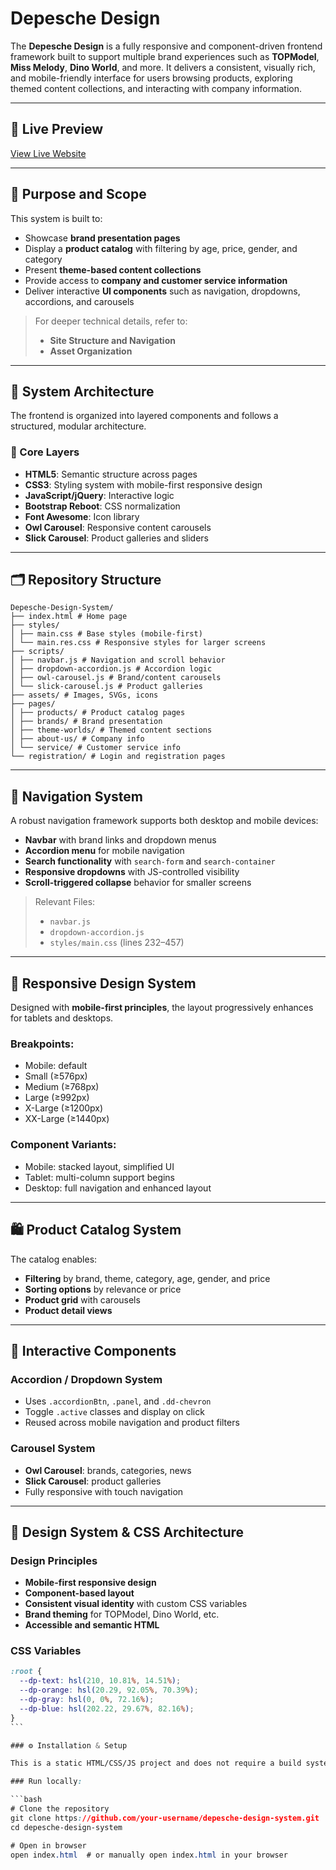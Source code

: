 # Depesche Design

The **Depesche Design** is a fully responsive and component-driven frontend framework built to support multiple brand experiences such as **TOPModel**, **Miss Melody**, **Dino World**, and more. It delivers a consistent, visually rich, and mobile-friendly interface for users browsing products, exploring themed content collections, and interacting with company information.

---

## 🔗 Live Preview

[View Live Website](https://depesche-design.netlify.app)

---

## 🎯 Purpose and Scope

This system is built to:

- Showcase **brand presentation pages**
- Display a **product catalog** with filtering by age, price, gender, and category
- Present **theme-based content collections**
- Provide access to **company and customer service information**
- Deliver interactive **UI components** such as navigation, dropdowns, accordions, and carousels

> For deeper technical details, refer to:
>
> - **Site Structure and Navigation**
> - **Asset Organization**

---

## 🧱 System Architecture

The frontend is organized into layered components and follows a structured, modular architecture.

### 🔹 Core Layers

- **HTML5**: Semantic structure across pages
- **CSS3**: Styling system with mobile-first responsive design
- **JavaScript/jQuery**: Interactive logic
- **Bootstrap Reboot**: CSS normalization
- **Font Awesome**: Icon library
- **Owl Carousel**: Responsive content carousels
- **Slick Carousel**: Product galleries and sliders

---

## 🗂️ Repository Structure

```base
Depesche-Design-System/
├── index.html # Home page
├── styles/
│ ├── main.css # Base styles (mobile-first)
│ └── main.res.css # Responsive styles for larger screens
├── scripts/
│ ├── navbar.js # Navigation and scroll behavior
│ ├── dropdown-accordion.js # Accordion logic
│ ├── owl-carousel.js # Brand/content carousels
│ └── slick-carousel.js # Product galleries
├── assets/ # Images, SVGs, icons
├── pages/
│ ├── products/ # Product catalog pages
│ ├── brands/ # Brand presentation
│ ├── theme-worlds/ # Themed content sections
│ ├── about-us/ # Company info
│ └── service/ # Customer service info
└── registration/ # Login and registration pages
```

---

## 🧭 Navigation System

A robust navigation framework supports both desktop and mobile devices:

- **Navbar** with brand links and dropdown menus
- **Accordion menu** for mobile navigation
- **Search functionality** with `search-form` and `search-container`
- **Responsive dropdowns** with JS-controlled visibility
- **Scroll-triggered collapse** behavior for smaller screens

> Relevant Files:
>
> - `navbar.js`
> - `dropdown-accordion.js`
> - `styles/main.css` (lines 232–457)

---

## 📱 Responsive Design System

Designed with **mobile-first principles**, the layout progressively enhances for tablets and desktops.

### Breakpoints:

- Mobile: default
- Small (≥576px)
- Medium (≥768px)
- Large (≥992px)
- X-Large (≥1200px)
- XX-Large (≥1440px)

### Component Variants:

- Mobile: stacked layout, simplified UI
- Tablet: multi-column support begins
- Desktop: full navigation and enhanced layout

---

## 🛍️ Product Catalog System

The catalog enables:

- **Filtering** by brand, theme, category, age, gender, and price
- **Sorting options** by relevance or price
- **Product grid** with carousels
- **Product detail views**

---

## 🧩 Interactive Components

### Accordion / Dropdown System

- Uses `.accordionBtn`, `.panel`, and `.dd-chevron`
- Toggle `.active` classes and display on click
- Reused across mobile navigation and product filters

### Carousel System

- **Owl Carousel**: brands, categories, news
- **Slick Carousel**: product galleries
- Fully responsive with touch navigation

---

## 🎨 Design System & CSS Architecture

### Design Principles

- **Mobile-first responsive design**
- **Component-based layout**
- **Consistent visual identity** with custom CSS variables
- **Brand theming** for TOPModel, Dino World, etc.
- **Accessible and semantic HTML**

### CSS Variables

````css
:root {
  --dp-text: hsl(210, 10.81%, 14.51%);
  --dp-orange: hsl(20.29, 92.05%, 70.39%);
  --dp-gray: hsl(0, 0%, 72.16%);
  --dp-blue: hsl(202.22, 29.67%, 82.16%);
}
```

### ⚙️ Installation & Setup

This is a static HTML/CSS/JS project and does not require a build system.

### Run locally:

```bash
# Clone the repository
git clone https://github.com/your-username/depesche-design-system.git
cd depesche-design-system

# Open in browser
open index.html  # or manually open index.html in your browser
````
